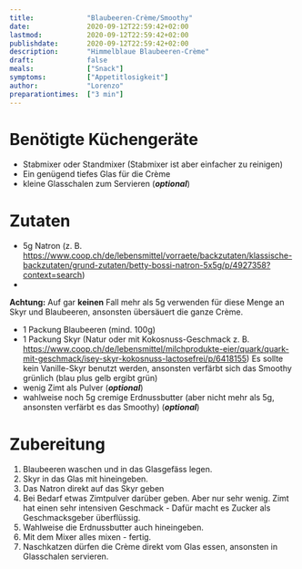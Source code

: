 ```yaml
---
title:             "Blaubeeren-Crème/Smoothy"
date:              2020-09-12T22:59:42+02:00
lastmod:           2020-09-12T22:59:42+02:00
publishdate:       2020-09-12T22:59:42+02:00
description:       "Himmelblaue Blaubeeren-Crème"
draft:             false
meals:             ["Snack"]
symptoms:          ["Appetitlosigkeit"]
author:            "Lorenzo"
preparationtimes:  ["3 min"]
---
```


# Benötigte Küchengeräte
- Stabmixer oder Standmixer (Stabmixer ist aber einfacher zu reinigen)
- Ein genügend tiefes Glas für die Crème
- kleine Glasschalen zum Servieren (***optional***)

# Zutaten
- 5g Natron (z. B. https://www.coop.ch/de/lebensmittel/vorraete/backzutaten/klassische-backzutaten/grund-zutaten/betty-bossi-natron-5x5g/p/4927358?context=search)
-
**Achtung:** Auf gar **keinen** Fall mehr als 5g verwenden für diese Menge an Skyr und Blaubeeren, ansonsten übersäuert die ganze Crème.
- 1 Packung Blaubeeren (mind. 100g)
- 1 Packung Skyr (Natur oder mit Kokosnuss-Geschmack z. B. https://www.coop.ch/de/lebensmittel/milchprodukte-eier/quark/quark-mit-geschmack/isey-skyr-kokosnuss-lactosefrei/p/6418155)
Es sollte kein Vanille-Skyr benutzt werden, ansonsten verfärbt sich das Smoothy grünlich (blau plus gelb ergibt grün)
- wenig Zimt als Pulver (***optional***)
- wahlweise noch 5g cremige Erdnussbutter (aber nicht mehr als 5g, ansonsten verfärbt es das Smoothy) (***optional***)

# Zubereitung
1. Blaubeeren waschen und in das Glasgefäss legen.
2. Skyr in das Glas mit hineingeben.
3. Das Natron direkt auf das Skyr geben
4. Bei Bedarf etwas Zimtpulver darüber geben. Aber nur sehr wenig. Zimt hat einen sehr intensiven Geschmack - Dafür macht es Zucker als Geschmacksgeber überflüssig. 
5. Wahlweise die Erdnussbutter auch hineingeben.
6. Mit dem Mixer alles mixen - fertig.
7. Naschkatzen dürfen die Crème direkt vom Glas essen, ansonsten in Glasschalen servieren.